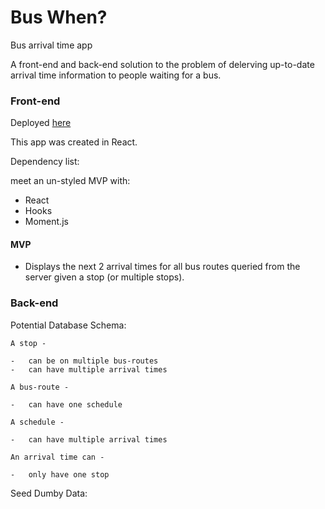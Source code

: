 # Bus When?

Bus arrival time app

A front-end and back-end solution to the problem of delerving up-to-date arrival
time information to people waiting for a bus.

### Front-end

Deployed [here](https://epic-euclid-7b3828.netlify.com)

This app was created in React.

Dependency list:

meet an un-styled MVP with:

-   React
-   Hooks
-   Moment.js

#### MVP

-   Displays the next 2 arrival times for all bus routes queried from the server
    given a stop (or multiple stops).

### Back-end

Potential Database Schema:

```
A stop -

-   can be on multiple bus-routes
-   can have multiple arrival times

A bus-route -

-   can have one schedule

A schedule -

-   can have multiple arrival times

An arrival time can -

-   only have one stop
```

Seed Dumby Data:
